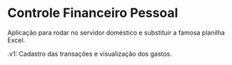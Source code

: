 # Controle Financeiro Pessoal

Aplicação para rodar no servidor doméstico e substituir a famosa planilha Excel.

.v1: Cadastro das transações e visualização dos gastos.
